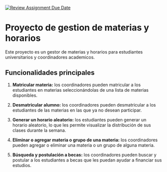[![Review Assignment Due Date](https://classroom.github.com/assets/deadline-readme-button-24ddc0f5d75046c5622901739e7c5dd533143b0c8e959d652212380cedb1ea36.svg)](https://classroom.github.com/a/UhcYLOEZ)
# Proyecto de gestion de materias y horarios

Este proyecto es un gestor de materias y horarios para estudiantes universitarios y coordinadores academicos. 

## Funcionalidades principales

1. **Matricular materia:** los coordinadores pueden matricular a los estudiantes en materias seleccionándolas de una lista de materias disponibles.

2. **Desmatricular alumno:** los coordinadores pueden desmatricular a los estudiantes de las materias en las que ya no desean participar.

3. **Generar un horario aleatorio:** los estudiantes pueden generar un horario aleatorio, lo que les permite visualizar la distribución de sus clases durante la semana.

4. **Eliminar o agregar materia o grupo de una materia:** los coordinadores pueden agregar o eliminar una materia o un grupo de alguna materia.

5. **Búsqueda y postulación a becas:** los coordinadores pueden buscar y postular a los estudiantes a becas que les puedan ayudar a financiar sus estudios.


